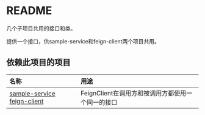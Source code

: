 README
===========================
几个子项目共用的接口和类。

提供一个接口，供sample-service和feign-client两个项目共用。

## 依赖此项目的项目
|名称 | 用途 |
|:-- |:-- |
|[sample-service](../sample-service)  [feign-client](../feign-client) | FeignClient在调用方和被调用方都使用一个同一的接口 |
